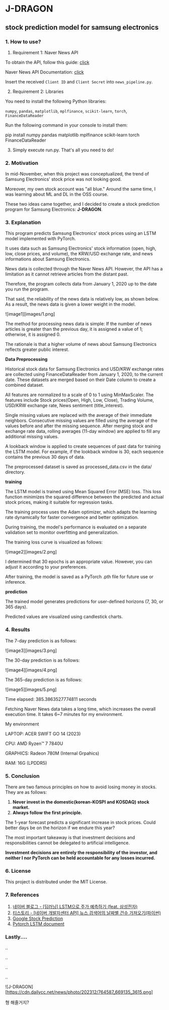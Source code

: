 # J-DRAGON
## stock prediction model for samsung electronics

### 1. How to use?
1. Requirement 1: Naver News API

To obtain the API, follow this guide: [click](https://yenpa.tistory.com/2#google_vignette)

Naver News API Documentation: [click](https://developers.naver.com/docs/serviceapi/search/news/news.md)

Insert the received `Client ID` and `Client Secret` into `news_pipeline.py`.

2. Requirement 2: Libraries

You need to install the following Python libraries:

`numpy`, `pandas`, `matplotlib`, `mplfinance`, `scikit-learn`, `torch`, `FinanceDataReader`

Run the following command in your console to install them:

pip install numpy pandas matplotlib mplfinance scikit-learn torch FinanceDataReader

3. Simply execute run.py. That's all you need to do!


### 2. Motivation
In mid-November, when this project was conceptualized, the trend of Samsung Electronics' stock price was not looking good.

Moreover, my own stock account was "all blue." Around the same time, I was learning about ML and DL in the OSS course.

These two ideas came together, and I decided to create a stock prediction program for Samsung Electronics: **J-DRAGON**.


### 3. Explanation
This program predicts Samsung Electronics' stock prices using an LSTM model implemented with PyTorch.

It uses data such as Samsung Electronics' stock information (open, high, low, close prices, and volume), the KRW/USD exchange rate, and news informations about Samsung Electronics.

News data is collected through the Naver News API. However, the API has a limitation as it cannot retrieve articles from the distant past.

Therefore, the program collects data from January 1, 2020 up to the date you run the program.

That said, the reliability of the news data is relatively low, as shown below. As a result, the news data is given a lower weight in the model.

![image1][images/1.png]

The method for processing news data is simple: If the number of news articles is greater than the previous day, it is assigned a value of 1; otherwise, it is assigned 0.

The rationale is that a higher volume of news about Samsung Electronics reflects greater public interest.

**Data Preprocessing**

Historical stock data for Samsung Electronics and USD/KRW exchange rates are collected using FinanceDataReader from January 1, 2020, to the current date. These datasets are merged based on their Date column to create a combined dataset.

All features are normalized to a scale of 0 to 1 using MinMaxScaler. The features include Stock prices(Open, High, Low, Close), Trading Volume, USD/KRW exchange rate, News sentiment (title_interest).

Single missing values are replaced with the average of their immediate neighbors. Consecutive missing values are filled using the average of the values before and after the missing sequence. After merging stock and exchange rate data, rolling averages (11-day window) are applied to fill any additional missing values.

A lookback window is applied to create sequences of past data for training the LSTM model. For example, if the lookback window is 30, each sequence contains the previous 30 days of data.

The preprocessed dataset is saved as processed_data.csv in the data/ directory.

**training**

The LSTM model is trained using Mean Squared Error (MSE) loss. This loss function minimizes the squared difference between the predicted and actual stock prices, making it suitable for regression tasks.

The training process uses the Adam optimizer, which adapts the learning rate dynamically for faster convergence and better optimization.

During training, the model's performance is evaluated on a separate validation set to monitor overfitting and generalization.

The training loss curve is visualized as follows:

![image2][images/2.png]

I determined that 30 epochs is an appropriate value. However, you can adjust it according to your preferences.

After training, the model is saved as a PyTorch .pth file for future use or inference.

**prediction**

The trained model generates predictions for user-defined horizons (7, 30, or 365 days).

Predicted values are visualized using candlestick charts.


### 4. Results
The 7-day prediction is as follows:

![image3][images/3.png]

The 30-day prediction is as follows:

![image4][images/4.png]

The 365-day prediction is as follows:

![image5][images/5.png]

Time elapsed: 385.3863527774811 seconds

Fetching Naver News data takes a long time, which increases the overall execution time. It takes 6~7 minutes for my environment.

My environment

LAPTOP: ACER SWIFT GO 14 (2023)

CPU: AMD Ryzen™ 7 7840U

GRAPHICS: Radeon 780M (Internal Grpahics)

RAM: 16G (LPDDR5)

### 5. Conclusion
There are two famous principles on how to avoid losing money in stocks. They are as follows:
1. **Never invest in the domestic(korean-KOSPI and KOSDAQ) stock market.**
2. **Always follow the first principle.**

The 1-year forecast predicts a significant increase in stock prices. Could better days be on the horizon if we endure this year?

The most important takeaway is that investment decisions and responsibilities cannot be delegated to artificial intelligence.

**Investment decisions are entirely the responsibility of the investor, and neither I nor PyTorch can be held accountable for any losses incurred.**


### 6. License
This project is distributed under the MIT License.

### 7. References
1. [네이버 블로그 - [딥러닝] LSTM으로 주가 예측하기 (feat. 삼성전자)](https://m.blog.naver.com/snowstormaw/222837950137)
2. [티스토리 - [네이버 개발자센터 API] 뉴스 검색어의 날짜별 건수 가져오기(파이썬)](https://yenpa.tistory.com/6)
3. [Google Stock Prediction](https://www.kaggle.com/datasets/shreenidhihipparagi/google-stock-prediction)
4. [Pytorch LSTM document](https://pytorch.org/docs/stable/generated/torch.nn.LSTM.html)

### **Lastly....**
..

..

..

..

![J-DRAGON][https://cdn.dailycc.net/news/photo/202312/764587_669135_3615.png]

형 해줄거지?